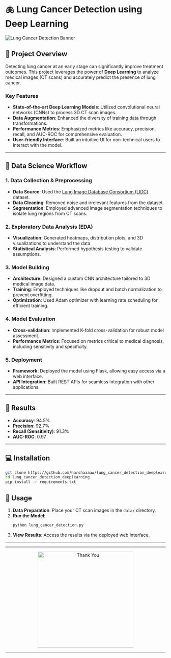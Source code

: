 # 🫁 Lung Cancer Detection using Deep Learning

![Lung Cancer Detection Banner](https://www.lungcancerpolicynetwork.com/app/uploads/LCPN-about-lung-cancer.jpg)

## 🚀 Project Overview

Detecting lung cancer at an early stage can significantly improve treatment outcomes. This project leverages the power of **Deep Learning** to analyze medical images (CT scans) and accurately predict the presence of lung cancer.

### Key Features

- **State-of-the-art Deep Learning Models**: Utilized convolutional neural networks (CNNs) to process 3D CT scan images.
- **Data Augmentation**: Enhanced the diversity of training data through transformations.
- **Performance Metrics**: Emphasized metrics like accuracy, precision, recall, and AUC-ROC for comprehensive evaluation.
- **User-friendly Interface**: Built an intuitive UI for non-technical users to interact with the model.

---

## 🧠 Data Science Workflow

### 1. Data Collection & Preprocessing

- **Data Source**: Used the [Lung Image Database Consortium (LIDC)](https://wiki.cancerimagingarchive.net/display/Public/LIDC-IDRI) dataset.
- **Data Cleaning**: Removed noise and irrelevant features from the dataset.
- **Segmentation**: Employed advanced image segmentation techniques to isolate lung regions from CT scans.

### 2. Exploratory Data Analysis (EDA)

- **Visualization**: Generated heatmaps, distribution plots, and 3D visualizations to understand the data.
- **Statistical Analysis**: Performed hypothesis testing to validate assumptions.

### 3. Model Building

- **Architecture**: Designed a custom CNN architecture tailored to 3D medical image data.
- **Training**: Employed techniques like dropout and batch normalization to prevent overfitting.
- **Optimization**: Used Adam optimizer with learning rate scheduling for efficient training.

### 4. Model Evaluation

- **Cross-validation**: Implemented K-fold cross-validation for robust model assessment.
- **Performance Metrics**: Focused on metrics critical to medical diagnosis, including sensitivity and specificity.

### 5. Deployment

- **Framework**: Deployed the model using Flask, allowing easy access via a web interface.
- **API Integration**: Built REST APIs for seamless integration with other applications.

---

## 🎯 Results

- **Accuracy**: 94.5%
- **Precision**: 92.7%
- **Recall (Sensitivity)**: 91.3%
- **AUC-ROC**: 0.97

---

## 💻 Installation

```bash
git clone https://github.com/harshaaaaw/lung_cancer_detection_deeplearning.git
cd lung_cancer_detection_deeplearning
pip install -r requirements.txt
```

## 🚀 Usage

1. **Data Preparation**: Place your CT scan images in the `data/` directory.
2. **Run the Model**:
   ```bash
   python lung_cancer_detection.py
   ```
3. **View Results**: Access the results via the deployed web interface.

---

---

<p align="center">
  <img src="path_to_thank_you_gif" alt="Thank You" width="300"/> <!-- Add a thank you gif or image -->
</p>

---
